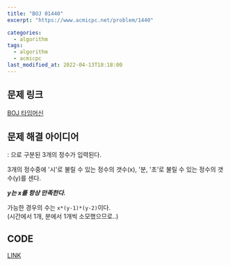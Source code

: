 ```yaml
---
title: "BOJ 01440"
excerpt: "https://www.acmicpc.net/problem/1440"

categories:
  - algorithm
tags:
  - algorithm
  - acmicpc
last_modified_at: 2022-04-13T18:18:00
---
```


## 문제 링크

[BOJ 타임머신](https://www.acmicpc.net/problem/1440)

## 문제 해결 아이디어

: 으로 구분된 3개의 정수가 입력된다.

3개의 정수중에 '시'로 불릴 수 있는 정수의 갯수(x), '분, '초'로 불릴 수 있는 정수의 갯수(y)를 센다.

_**y는 x를 항상 만족한다.**_

가능한 경우의 수는 `x*(y-1)*(y-2)`이다.  
(시간에서 1개, 분에서 1개씩 소모했으므로..)

## CODE

[LINK](https://github.com/kadragon/acmicpc_go/blob/main/01000/01440/main.go)
